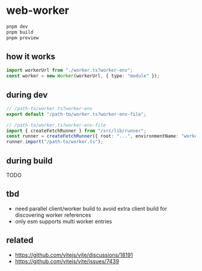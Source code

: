 # web-worker

```sh
pnpm dev
pnpm build
pnpm preview
```

## how it works

```ts
import workerUrl from "./worker.ts?worker-env";
const worker = new Worker(workerUrl, { type: "module" });
```

## during dev

```ts
// /path-to/worker.ts?worker-env
export default "/path-to/worker.ts?worker-env-file";
```

```ts
// /path-to/worker.ts?worker-env-file
import { createFetchRunner } from "/src/lib/runner";
const runner = createFetchRunner({ root: "...", environmentName: "worker" });
runner.import("/path-to/worker.ts");
```

## during build

TODO

## tbd

- need parallel client/worker build to avoid extra client build for discovering worker references
- only esm supports multi worker entries

## related

- https://github.com/vitejs/vite/discussions/18191
- https://github.com/vitejs/vite/issues/7439
